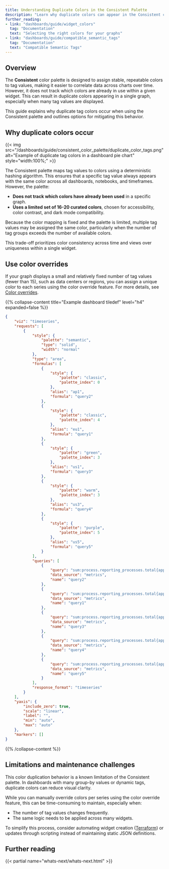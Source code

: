 ```yaml
---
title: Understanding Duplicate Colors in the Consistent Palette
description: "Learn why duplicate colors can appear in the Consistent color palette, and how to address this limitation in dashboards with many tag values."
further_reading:
- link: "dashboards/guide/widget_colors"
  tag: "Documentation"
  text: "Selecting the right colors for your graphs"
- link: "dashboards/guide/compatible_semantic_tags"
  tag: "Documentation"
  text: "Compatible Semantic Tags"
---
```


## Overview

The **Consistent** color palette is designed to assign stable, repeatable colors to tag values, making it easier to correlate data across charts over time. However, it does not track which colors are already in use within a given widget. This can result in duplicate colors appearing in a single graph, especially when many tag values are displayed.

This guide explains why duplicate tag colors occur when using the Consistent palette and outlines options for mitigating this behavior.

## Why duplicate colors occur

{{< img src="/dashboards/guide/consistent_color_palette/duplicate_color_tags.png" alt="Example of duplicate tag colors in a dashboard pie chart" style="width:100%;" >}}

The Consistent palette maps tag values to colors using a deterministic hashing algorithm. This ensures that a specific tag value always appears with the same color across all dashboards, notebooks, and timeframes. However, the palette:

- **Does not track which colors have already been used** in a specific graph.
- **Uses a limited set of 16-20 curated colors**, chosen for accessibility, color contrast, and dark mode compatibility.

Because the color mapping is fixed and the palette is limited, multiple tag values may be assigned the same color, particularly when the number of tag groups exceeds the number of available colors.

This trade-off prioritizes color consistency across time and views over uniqueness within a single widget.

## Use color overrides

If your graph displays a small and relatively fixed number of tag values (fewer than 15), such as data centers or regions, you can assign a unique color to each series using the color override feature. For more details, see [Color overrides][1].

{{% collapse-content title="Example dashboard tiledef" level="h4" expanded=false %}}
```json
{
    "viz": "timeseries",
    "requests": [
        {
            "style": {
                "palette": "semantic",
                "type": "solid",
                "width": "normal"
            },
            "type": "area",
            "formulas": [
                {
                    "style": {
                        "palette": "classic",
                        "palette_index": 0
                    },
                    "alias": "ap1",
                    "formula": "query2"
                },
                {
                    "style": {
                        "palette": "classic",
                        "palette_index": 4
                    },
                    "alias": "eu1",
                    "formula": "query1"
                },
                {
                    "style": {
                        "palette": "green",
                        "palette_index": 3
                    },
                    "alias": "us1",
                    "formula": "query3"
                },
                {
                    "style": {
                        "palette": "warm",
                        "palette_index": 3
                    },
                    "alias": "us3",
                    "formula": "query4"
                },
                {
                    "style": {
                        "palette": "purple",
                        "palette_index": 5
                    },
                    "alias": "us5",
                    "formula": "query5"
                }
            ],
            "queries": [
                {
                    "query": "sum:process.reporting_processes.total{app:process-resolver ,datacenter:ap1.prod.dog}.fill(last).rollup(max).weighted()",
                    "data_source": "metrics",
                    "name": "query2"
                },
                {
                    "query": "sum:process.reporting_processes.total{app:process-resolver ,datacenter:eu1.prod.dog}.fill(last).rollup(max).weighted()",
                    "data_source": "metrics",
                    "name": "query1"
                },
                {
                    "query": "sum:process.reporting_processes.total{app:process-resolver ,datacenter:us1.prod.dog}.fill(last).rollup(max).weighted()",
                    "data_source": "metrics",
                    "name": "query3"
                },
                {
                    "query": "sum:process.reporting_processes.total{app:process-resolver ,datacenter:us3.prod.dog}.fill(last).rollup(max).weighted()",
                    "data_source": "metrics",
                    "name": "query4"
                },
                {
                    "query": "sum:process.reporting_processes.total{app:process-resolver ,datacenter:us5.prod.dog}.fill(last).rollup(max).weighted()",
                    "data_source": "metrics",
                    "name": "query5"
                }
            ],
            "response_format": "timeseries"
        }
    ],
    "yaxis": {
        "include_zero": true,
        "scale": "linear",
        "label": "",
        "min": "auto",
        "max": "auto"
    },
    "markers": []
}
```
{{% /collapse-content %}}

## Limitations and maintenance challenges

This color duplication behavior is a known limitation of the Consistent palette. In dashboards with many group-by values or dynamic tags, duplicate colors can reduce visual clarity.

While you can manually override colors per series using the color override feature, this can be time-consuming to maintain, especially when:
- The number of tag values changes frequently.
- The same logic needs to be applied across many widgets.

To simplify this process, consider automating widget creation ([Terraform][2]) or updates through scripting instead of maintaining static JSON definitions.

## Further reading

{{< partial name="whats-next/whats-next.html" >}}

[1]: /dashboards/guide/widget_colors/#color-overrides
[2]: https://registry.terraform.io/providers/DataDog/datadog/latest/docs/resources/dashboard
